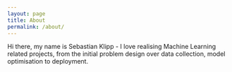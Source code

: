 ```yaml
---
layout: page
title: About
permalink: /about/
---
```


Hi there, my name is Sebastian Klipp - I love realising Machine Learning related projects, from the initial problem design over data collection,
model optimisation to deployment.